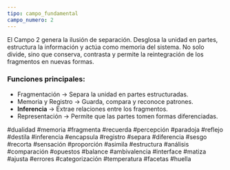 ```yaml
---
tipo: campo_fundamental
campo_numero: 2
---
```


El Campo 2 genera la ilusión de separación. Desglosa la unidad en partes, estructura la información y actúa como memoria del sistema. No solo divide, sino que conserva, contrasta y permite la reintegración de los fragmentos en nuevas formas.

### Funciones principales:

- Fragmentación → Separa la unidad en partes estructuradas.
- Memoria y Registro → Guarda, compara y reconoce patrones. 
- **Inferencia** → Extrae relaciones entre los fragmentos.
- Representación → Permite que las partes tomen formas diferenciadas. 


#dualidad #memoria #fragmenta #recuerda #percepción #paradoja #reflejo #destila #inferencia #encapsula #registro #separa #diferencia #sesgo #recorta #sensación #proporción #asimila #estructura #análisis #comparación #opuestos #balance #ambivalencia #interface #matiza #ajusta #errores #categorización #temperatura #facetas #huella